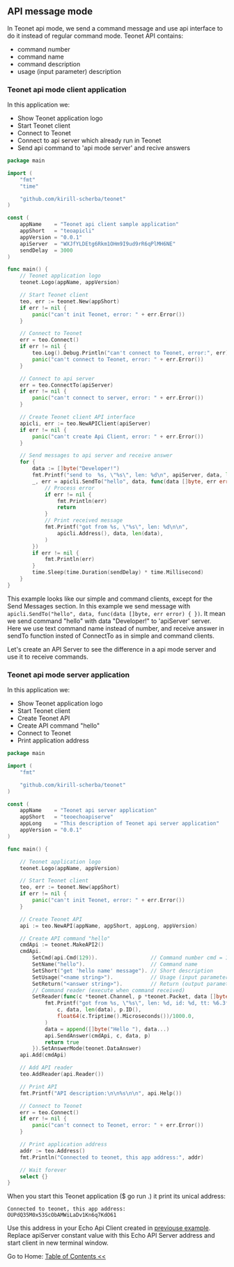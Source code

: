 ## API message mode

In Teonet api mode, we send a command message and use api interface to do it instead of regular command mode. Teonet API contains:

- command number
- command name
- command description
- usage (input parameter) description

### Teonet api mode client application

In this application we:

- Show Teonet application logo
- Start Teonet client
- Connect to Teonet
- Connect to api server which already run in Teonet
- Send api command to 'api mode server' and recive answers

```go
package main

import (
	"fmt"
	"time"

	"github.com/kirill-scherba/teonet"
)

const (
	appName    = "Teonet api client sample application"
	appShort   = "teoapicli"
	appVersion = "0.0.1"
	apiServer  = "WXJfYLDEtg6Rkm1OHm9I9ud9rR6qPlMH6NE"
	sendDelay  = 3000
)

func main() {
	// Teonet application logo
	teonet.Logo(appName, appVersion)

	// Start Teonet client
	teo, err := teonet.New(appShort)
	if err != nil {
		panic("can't init Teonet, error: " + err.Error())
	}

	// Connect to Teonet
	err = teo.Connect()
	if err != nil {
		teo.Log().Debug.Println("can't connect to Teonet, error:", err)
		panic("can't connect to Teonet, error: " + err.Error())
	}

	// Connect to api server
	err = teo.ConnectTo(apiServer)
	if err != nil {
		panic("can't connect to server, error: " + err.Error())
	}

	// Create Teonet client API interface
	apicli, err := teo.NewAPIClient(apiServer)
	if err != nil {
		panic("can't create Api Client, error: " + err.Error())
	}

	// Send messages to api server and receive answer
	for {
		data := []byte("Developer!")
		fmt.Printf("send to  %s, \"%s\", len: %d\n", apiServer, data, len(data))
		_, err = apicli.SendTo("hello", data, func(data []byte, err error) {
			// Process error
			if err != nil {
				fmt.Println(err)
				return
			}
			// Print received message
			fmt.Printf("got from %s, \"%s\", len: %d\n\n",
				apicli.Address(), data, len(data),
			)
		})
		if err != nil {
			fmt.Println(err)
		}
		time.Sleep(time.Duration(sendDelay) * time.Millisecond)
	}
}
```

This example looks like our simple and command clients, except for the Send Messages section. In this example we send message with `apicli.SendTo("hello", data, func(data []byte, err error) { })`. It mean we send command "hello" with data "Developer!" to 'apiServer' server. Here we use text command name instead of number, and receive answer in sendTo function insted of ConnectTo as in simple and command clients.

Let's create an API Server to see the difference in a api mode server and use it to receive commands.

### Teonet api mode server application

In this application we:

- Show Teonet application logo
- Start Teonet client
- Create Teonet API
- Create API command "hello"
- Connect to Teonet
- Print application address

```go
package main

import (
	"fmt"

	"github.com/kirill-scherba/teonet"
)

const (
	appName    = "Teonet api server application"
	appShort   = "teoechoapiserve"
	appLong    = "This description of Teonet api server application"
	appVersion = "0.0.1"
)

func main() {

	// Teonet application logo
	teonet.Logo(appName, appVersion)

	// Start Teonet client
	teo, err := teonet.New(appShort)
	if err != nil {
		panic("can't init Teonet, error: " + err.Error())
	}

	// Create Teonet API
	api := teo.NewAPI(appName, appShort, appLong, appVersion)

	// Create API command "hello"
	cmdApi := teonet.MakeAPI2()
	cmdApi.
		SetCmd(api.Cmd(129)).                 // Command number cmd = 129
		SetName("hello").                     // Command name
		SetShort("get 'hello name' message"). // Short description
		SetUsage("<name string>").            // Usage (input parameter)
		SetReturn("<answer string>").         // Return (output parameters)
		// Command reader (execute when command received)
		SetReader(func(c *teonet.Channel, p *teonet.Packet, data []byte) bool {
			fmt.Printf("got from %s, \"%s\", len: %d, id: %d, tt: %6.3fms\n",
				c, data, len(data), p.ID(),
				float64(c.Triptime().Microseconds())/1000.0,
			)
			data = append([]byte("Hello "), data...)
			api.SendAnswer(cmdApi, c, data, p)
			return true
		}).SetAnswerMode(teonet.DataAnswer)
	api.Add(cmdApi)

	// Add API reader
	teo.AddReader(api.Reader())

	// Print API
	fmt.Printf("API description:\n\n%s\n\n", api.Help())

	// Connect to Teonet
	err = teo.Connect()
	if err != nil {
		panic("can't connect to Teonet, error: " + err.Error())
	}

	// Print application address
	addr := teo.Address()
	fmt.Println("Connected to teonet, this app address:", addr)

	// Wait forever
	select {}
}
```

When you start this Teonet application ($ go run .) it print its unical address:

```
Connected to teonet, this app address: OUPdQ35M0x53ScObAMWiLaDv1Kn6q7KdO61
```

Use this address in your Echo Api Client created in [previouse example](#teonet-api-mode-client-application). Replace apiServer constant value with this Echo API Server address and start client in new terminal window.

Go to Home: [Table of Contents <<](https://github.com/teonet-go#table-of-Contents)
